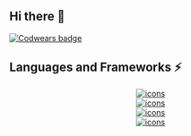 ## Hi there 👋
[![Codwears badge](https://www.codewars.com/users/kudinovaRenataDev/badges/large)](https://www.codewars.com/users/kudinovaRenataDev)

## Languages and Frameworks ⚡

<div align='center'>
    <a href='http://skillicons.dev'>
        <img src='http://skillicons.dev/icons?i=html,css,sass,styledcomponents' alt='icons'/> <br>
        <img src='http://skillicons.dev/icons?i=js,ts,react,redux,angular,nodejs,vite,vitest,babel' alt='icons'/> <br>
        <img src='http://skillicons.dev/icons?i=materialui,npm,pnpm,yarn,figma,ps,ai,bootstrap' alt='icons'/> <br>
       <img src='http://skillicons.dev/icons?i=vscode,webstorm,git,github' alt='icons'/> <br>
    </a>
</div>

<!--
**kdrenata/kdrenata** is a ✨ _special_ ✨ repository because its `README.md` (this file) appears on your GitHub profile.

Here are some ideas to get you started:

- 🔭 I’m currently working on ...
- 🌱 I’m currently learning ...
- 👯 I’m looking to collaborate on ...
- 🤔 I’m looking for help with ...
- 💬 Ask me about ...
- 📫 How to reach me: ...
- 😄 Pronouns: ...
- ⚡ Fun fact: ...
-->
